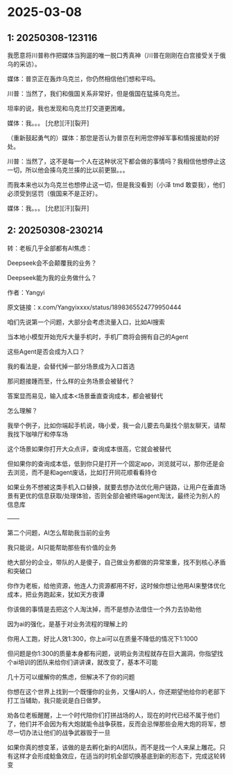 # 2025-03-08

## 1: 20250308-123116

我愿意将川普称作把媒体当狗遛的唯一脱口秀真神（川普在刚刚在白宫接受关于俄乌的采访）。

媒体：普京正在轰炸乌克兰，你仍然相信他们想和平吗。

川普：当然了，我们和俄国关系非常好，但是俄国在猛揍乌克兰。

坦率的说，我也发现和乌克兰打交道更困难。

媒体：我。。。    [允悲][汗][裂开]

（重新鼓起勇气的）媒体：那您是否认为普京在利用您停掉军事和情报援助的好处。

川普：当然了，这不是每一个人在这种状况下都会做的事情吗？我相信他想停止这一切，所以他会揍乌克兰揍的比以前更狠。。。

而我本来也以为乌克兰也想停止这一切，但是我没看到（小泽 tmd 敢耍我），他们必须受到惩罚（俄国来不是正好）。

媒体：我。。。    [允悲][汗][裂开]

## 2: 20250308-230214

转：老板几乎全部都有AI焦虑：

Deepseek会不会颠覆我的业务？

Deepseek能为我的业务做什么？

作者：Yangyi

原文链接：x.com/Yangyixxxx/status/1898365524779950444

咱们先说第一个问题，大部分会考虑流量入口，比如AI搜索

当本地小模型开始充斥大量手机时，手机厂商将会拥有自己的Agent

这些Agent是否会成为入口？

我的看法是，会替代掉一部分场景成为入口首选

那问题接踵而至，什么样的业务场景会被替代？

答案显而易见，输入成本<场景垂直查询成本，都会被替代

怎么理解？

我举个例子，比如你端起手机说，嗨小爱，我一会儿要去鸟巢找个朋友聊天，请帮我找下咖啡厅和停车场

这个场景如果你打开大众点评，查询成本很高，它就会被替代

但如果你的查询成本低，低到你只是打开一个固定app，浏览就可以，那你还是会去浏览，而不是和agent废话，比如打开同花顺看看持仓

如果业务不想被这类手机入口替换，就要去想办法优化用户链路，让用户在垂直场景有更优的信息获取/处理体验，否则全部会被终端agent淘汰，最终沦为别人的信息库

——

第二个问题，AI怎么帮助我当前的业务

我只能说，AI只能帮助那些有价值的业务

绝大部分的企业，带队的人是傻子，自己做业务都做的异常笨重，找不到核心矛盾和突破口

你作为老板，给他资源，他连人力资源都用不好，这时候你想让他用AI来整体优化成本，把业务跑起来，犹如天方夜谭

你该做的事情是去把这个人淘汰掉，而不是想办法借住一个外力去协助他

因为ai的强化，是基于对业务流程的理解上的

你用人工跑，好比人效1:300，你上ai可以在质量不降低的情况下1:1000

但问题是你1:300的质量本身都有问题，说明业务流程就存在巨大漏洞，你指望找个ai培训的团队来给你们讲讲课，就改变了，基本不可能

几十万可以缓解你的焦虑，但解决不了你的问题

你想在这个世界上找到一个既懂你的业务，又懂AI的人，你还期望他给你的老部下打工当辅助，我只能说是白日做梦。

劝各位老板醒醒，上一个时代陪你们打拼战场的人，现在的时代已经不属于他们了，他们并不会因为有大炮就能令战争获胜，反而会忌惮那些会用大炮的将军，想尽一切办法让他们的战争武器毁于一旦

如果你真的想变革，该做的是去孵化新的AI团队，而不是找一个人来屎上雕花。只有这样才会形成鲶鱼效应，在适当的时机全部切换基底到新的形态下，完成这轮转变

